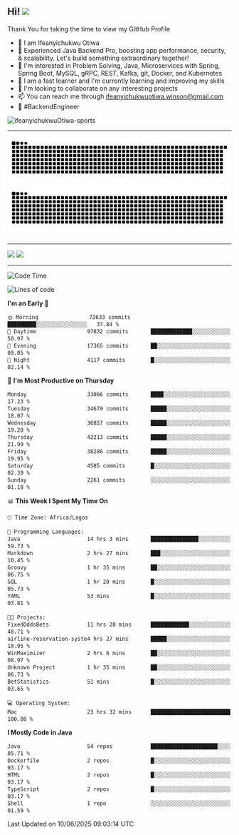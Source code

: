 <!-- BLOG-POST-LIST:START --><!-- BLOG-POST-LIST:END -->

## Hi! <img src="https://media.giphy.com/media/hvRJCLFzcasrR4ia7z/giphy.gif" width="4%"> 

Thank You for taking the time to view my GitHub Profile

- 👋 I am Ifeanyichukwu Otiwa
- 🚀 Experienced Java Backend Pro, boosting app performance, security, & scalability. Let's build something extraordinary together!
- 👀 I'm interested in Problem Solving, Java, Microservices with Spring, Spring Boot, MySQL, gRPC, REST, Kafka, git, Docker, and Kubernetes
- 🌱 I am a fast learner and I'm currently learning and improving my skills
- 💞️ I'm looking to collaborate on any interesting projects
- 📫 You can reach me through ifeanyichukwuotiwa.winson@gmail.com
- 🚀 #BackendEngineer

<p align="left" marginTop="10px"> <img src="https://komarev.com/ghpvc/?username=ifeanyichukwuOtiwa-sports&label=Profile%20views&color=0e75b6&style=for-the-badge" alt="ifeanyichukwuOtiwa-sports" /> </p>

***

<!--🐍📈SNAKEGRAPH / 🌐WEBSITE: https://github.com/Platane/snk -->
![github contribution grid snake animation](https://raw.githubusercontent.com/ifeanyichukwuOtiwa-sports/ifeanyichukwuOtiwa-sports/output/github-contribution-grid-snake-dark.svg#gh-dark-mode-only)![github contribution grid snake animation](https://raw.githubusercontent.com/ifeanyichukwuOtiwa-sports/ifeanyichukwuOtiwa-sports/output/github-contribution-grid-snake.svg#gh-light-mode-only)

***

<p float="left">
  <img float="left" src="https://github-readme-stats.vercel.app/api?username=ifeanyichukwuOtiwa-sports&count_private=true&include_all_commits=true&theme=react&show_icons=true" />
  <img float="right" src="https://github-readme-stats.vercel.app/api/top-langs/?username=ifeanyichukwuOtiwa-sports&layout=compact&show_icons=true&theme=react" /> 
</p>

***



<!--START_SECTION:waka-->
![Code Time](http://img.shields.io/badge/Code%20Time-3%2C793%20hrs%2048%20mins-blue)

![Lines of code](https://img.shields.io/badge/From%20Hello%20World%20I%27ve%20Written-52.4%20million%20lines%20of%20code-blue)

**I'm an Early 🐤** 

```text
🌞 Morning                72633 commits       █████████░░░░░░░░░░░░░░░░   37.84 % 
🌆 Daytime                97832 commits       █████████████░░░░░░░░░░░░   50.97 % 
🌃 Evening                17365 commits       ██░░░░░░░░░░░░░░░░░░░░░░░   09.05 % 
🌙 Night                  4117 commits        █░░░░░░░░░░░░░░░░░░░░░░░░   02.14 % 
```
📅 **I'm Most Productive on Thursday** 

```text
Monday                   33066 commits       ████░░░░░░░░░░░░░░░░░░░░░   17.23 % 
Tuesday                  34679 commits       █████░░░░░░░░░░░░░░░░░░░░   18.07 % 
Wednesday                36857 commits       █████░░░░░░░░░░░░░░░░░░░░   19.20 % 
Thursday                 42213 commits       █████░░░░░░░░░░░░░░░░░░░░   21.99 % 
Friday                   38286 commits       █████░░░░░░░░░░░░░░░░░░░░   19.95 % 
Saturday                 4585 commits        █░░░░░░░░░░░░░░░░░░░░░░░░   02.39 % 
Sunday                   2261 commits        ░░░░░░░░░░░░░░░░░░░░░░░░░   01.18 % 
```


📊 **This Week I Spent My Time On** 

```text
🕑︎ Time Zone: Africa/Lagos

💬 Programming Languages: 
Java                     14 hrs 3 mins       ███████████████░░░░░░░░░░   59.73 % 
Markdown                 2 hrs 27 mins       ███░░░░░░░░░░░░░░░░░░░░░░   10.45 % 
Groovy                   1 hr 35 mins        ██░░░░░░░░░░░░░░░░░░░░░░░   06.75 % 
SQL                      1 hr 20 mins        █░░░░░░░░░░░░░░░░░░░░░░░░   05.73 % 
YAML                     53 mins             █░░░░░░░░░░░░░░░░░░░░░░░░   03.81 % 

🐱‍💻 Projects: 
FixedOddsBets            11 hrs 28 mins      ████████████░░░░░░░░░░░░░   48.71 % 
airline-reservation-syste4 hrs 27 mins       █████░░░░░░░░░░░░░░░░░░░░   18.95 % 
WinMaximizer             2 hrs 6 mins        ██░░░░░░░░░░░░░░░░░░░░░░░   08.97 % 
Unknown Project          1 hr 35 mins        ██░░░░░░░░░░░░░░░░░░░░░░░   06.73 % 
BetStatistics            51 mins             █░░░░░░░░░░░░░░░░░░░░░░░░   03.65 % 

💻 Operating System: 
Mac                      23 hrs 32 mins      █████████████████████████   100.00 % 
```

**I Mostly Code in Java** 

```text
Java                     54 repos            █████████████████████░░░░   85.71 % 
Dockerfile               2 repos             █░░░░░░░░░░░░░░░░░░░░░░░░   03.17 % 
HTML                     2 repos             █░░░░░░░░░░░░░░░░░░░░░░░░   03.17 % 
TypeScript               2 repos             █░░░░░░░░░░░░░░░░░░░░░░░░   03.17 % 
Shell                    1 repo              ░░░░░░░░░░░░░░░░░░░░░░░░░   01.59 % 
```




 Last Updated on 10/06/2025 09:03:14 UTC
<!--END_SECTION:waka-->

<!--
<p align="center">
![trophy](https://github-profile-trophy.vercel.app/?username=ifeanyichukwuOtiwa-sports&theme=onedark) (https://github.com/ryo-ma/github-profile-trophy)
</p>
-->

<!---
ifeanyi-otiwa/ifeanyi-otiwa is a ✨ special ✨ repository because its `README.md` (this file) appears on your GitHub profile.
You can click the Preview link to take a look at your changes.
--->
